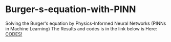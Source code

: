 # Burger-s-equation-with-PINN
Solving the Burger's equation by Physics-Informed Neural Networks (PINNs in Machine Learning)
The Results and codes is in the link below is Here:
[CODES!](https://github.com/joe850226/Burger-s-equation-with-PINN/tree/main/Codes)
